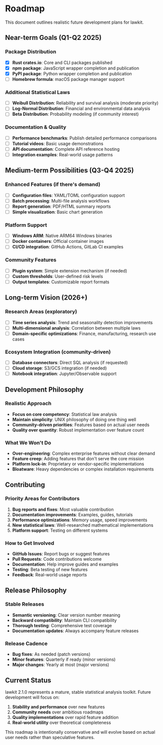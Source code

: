 # Roadmap

This document outlines realistic future development plans for lawkit.

## Near-term Goals (Q1-Q2 2025)

### Package Distribution
- [x] **Rust crates.io**: Core and CLI packages published
- [x] **npm package**: JavaScript wrapper completion and publication  
- [x] **PyPI package**: Python wrapper completion and publication
- [ ] **Homebrew formula**: macOS package manager support

### Additional Statistical Laws
- [ ] **Weibull Distribution**: Reliability and survival analysis (moderate priority)
- [ ] **Log-Normal Distribution**: Financial and environmental data analysis
- [ ] **Beta Distribution**: Probability modeling (if community interest)

### Documentation & Quality
- [ ] **Performance benchmarks**: Publish detailed performance comparisons
- [ ] **Tutorial videos**: Basic usage demonstrations
- [ ] **API documentation**: Complete API reference hosting
- [ ] **Integration examples**: Real-world usage patterns

## Medium-term Possibilities (Q3-Q4 2025)

### Enhanced Features (if there's demand)
- [ ] **Configuration files**: YAML/TOML configuration support
- [ ] **Batch processing**: Multi-file analysis workflows
- [ ] **Report generation**: PDF/HTML summary reports
- [ ] **Simple visualization**: Basic chart generation

### Platform Support
- [ ] **Windows ARM**: Native ARM64 Windows binaries
- [ ] **Docker containers**: Official container images
- [ ] **CI/CD integration**: GitHub Actions, GitLab CI examples

### Community Features
- [ ] **Plugin system**: Simple extension mechanism (if needed)
- [ ] **Custom thresholds**: User-defined risk levels
- [ ] **Output templates**: Customizable report formats

## Long-term Vision (2026+)

### Research Areas (exploratory)
- [ ] **Time series analysis**: Trend and seasonality detection improvements
- [ ] **Multi-dimensional analysis**: Correlation between multiple laws
- [ ] **Domain-specific optimizations**: Finance, manufacturing, research use cases

### Ecosystem Integration (community-driven)
- [ ] **Database connectors**: Direct SQL analysis (if requested)
- [ ] **Cloud storage**: S3/GCS integration (if needed)
- [ ] **Notebook integration**: Jupyter/Observable support

## Development Philosophy

### Realistic Approach
- **Focus on core competency**: Statistical law analysis
- **Maintain simplicity**: UNIX philosophy of doing one thing well
- **Community-driven priorities**: Features based on actual user needs
- **Quality over quantity**: Robust implementation over feature count

### What We Won't Do
- **Over-engineering**: Complex enterprise features without clear demand
- **Feature creep**: Adding features that don't serve the core mission
- **Platform lock-in**: Proprietary or vendor-specific implementations
- **Bloatware**: Heavy dependencies or complex installation requirements

## Contributing

### Priority Areas for Contributors
1. **Bug reports and fixes**: Most valuable contribution
2. **Documentation improvements**: Examples, guides, tutorials
3. **Performance optimizations**: Memory usage, speed improvements
4. **New statistical laws**: Well-researched mathematical implementations
5. **Platform support**: Testing on different systems

### How to Get Involved
- **GitHub Issues**: Report bugs or suggest features
- **Pull Requests**: Code contributions welcome
- **Documentation**: Help improve guides and examples
- **Testing**: Beta testing of new features
- **Feedback**: Real-world usage reports

## Release Philosophy

### Stable Releases
- **Semantic versioning**: Clear version number meaning
- **Backward compatibility**: Maintain CLI compatibility
- **Thorough testing**: Comprehensive test coverage
- **Documentation updates**: Always accompany feature releases

### Release Cadence
- **Bug fixes**: As needed (patch versions)
- **Minor features**: Quarterly if ready (minor versions)
- **Major changes**: Yearly at most (major versions)

## Current Status

lawkit 2.1.0 represents a mature, stable statistical analysis toolkit. Future development will focus on:

1. **Stability and performance** over new features
2. **Community needs** over ambitious roadmaps
3. **Quality implementations** over rapid feature addition
4. **Real-world utility** over theoretical completeness

This roadmap is intentionally conservative and will evolve based on actual user needs rather than speculative features.